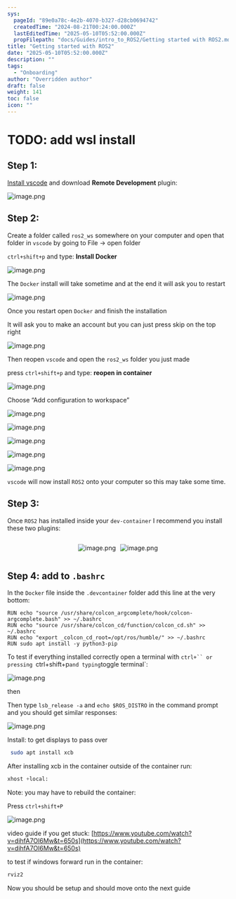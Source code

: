 ```yaml
---
sys:
  pageId: "89e0a78c-4e2b-4070-b327-d28cb0694742"
  createdTime: "2024-08-21T00:24:00.000Z"
  lastEditedTime: "2025-05-10T05:52:00.000Z"
  propFilepath: "docs/Guides/intro_to_ROS2/Getting started with ROS2.md"
title: "Getting started with ROS2"
date: "2025-05-10T05:52:00.000Z"
description: ""
tags:
  - "Onboarding"
author: "Overridden author"
draft: false
weight: 141
toc: false
icon: ""
---
```


# TODO: add wsl install

## Step 1:

[Install vscode](https://code.visualstudio.com/download) and download **Remote Development** plugin:

![image.png](https://prod-files-secure.s3.us-west-2.amazonaws.com/d518164a-d88e-44d1-a4ee-3adb3bd8bce0/efb52993-1881-4a40-b95e-6f020334f022/image.png?X-Amz-Algorithm=AWS4-HMAC-SHA256&X-Amz-Content-Sha256=UNSIGNED-PAYLOAD&X-Amz-Credential=ASIAZI2LB466VCVQT6S4%2F20250610%2Fus-west-2%2Fs3%2Faws4_request&X-Amz-Date=20250610T140920Z&X-Amz-Expires=3600&X-Amz-Security-Token=IQoJb3JpZ2luX2VjEOb%2F%2F%2F%2F%2F%2F%2F%2F%2F%2FwEaCXVzLXdlc3QtMiJIMEYCIQD5LOKfhVctwgmCyRSPfRldyXQnA9uzO4l1nio%2F6EY3fgIhAKVF8bpB3zGQVZRndt3%2BCVu%2F5a1S8rfKXTWuf%2ByKPZsjKogECL%2F%2F%2F%2F%2F%2F%2F%2F%2F%2F%2FwEQABoMNjM3NDIzMTgzODA1IgzO1uAJgSlpmHeNf%2FAq3AOHALf2tJ21woojinoKRwNp0ZIP3uSVIa85NPrBFFdUR9Bs5cVPdFPu6XnErYmVEFC3R%2Bp3ICOONEy4jAMSDD2%2FuBqcKA6P2%2FlwfiGoLm2%2FVw1SCe%2B959weA7V5k7633YyQJiUyJ1v1xPXm%2BYEdbhjcVfYaUNGB%2FBdEFId3%2FQyjbUly1vFZe8B2aNj5RNd3E7leP2KiYnnfHk%2BRB%2BtdQQokVY%2FqMicnZkXA%2FcESjwO50mo8GQYJsAA7fM4%2FFeCWv9TsJbYzJEeXdmil%2FNY%2FJ%2FqoRoshORY%2FdaAfm0GFcqDYCFJBmvC8%2FgTFtMT9jEEAZTRRZuDlxXQyWaSTndNTWLyudEE0vm%2FZFFb5DVuSHSE2hO%2BSKABL2cZx6X%2FN8NTS52CIKLNf8Ym4dfvde4AfiWq6h8Yzb0zr6qAc%2Fdnkkoq32kadfqWhWOd6FT%2BQ1rGAeRFv2FYW%2B2xwmOyPfsLLeqxjodzrd0ApzcEo%2FRCfN27bIU2l7nr6d9vtNQTKPJcGSWOaPWd%2FHPxFdeV4IZnaNQ%2FmzOuge99pTysiZynUkefBe7R%2F4zaWL7hiYv4wNlRetv0FAzbrARer%2Fdr3TZZhE6KEaocdRhR3YNRb91Fw%2BQQFXU1Ktt%2FIbS3dnLmbkDDx7aDCBjqkAWXLY1JsPGdZt4ZQPWjGTzCY1N5ViqHUYsZuohq0wYbxLN0xS8InnsWz%2F7fSfOQ0JvcVVXPoDxQfS195ZygoyCs%2BzKnrQIwE0xO0h5Ca2XubvYKIQcaA716%2BdeG7A8zgKQHNZG3kXt2gWBMU7YSUnWLtdod3%2FNgPnT%2B2PQ%2F9y8bC34B9OQHJ8Yfiq0VgwAif5ot7MunYnVwikOhU1WntT10Egi%2Bg&X-Amz-Signature=ca042a103e7434c6631cf55af13d1e51bfd312884db157fd3e830bb3a73a42b5&X-Amz-SignedHeaders=host&x-id=GetObject)

## Step 2:

Create a folder called `ros2_ws` somewhere on your computer and open that folder in `vscode` by going to File → open folder 

`ctrl+shift+p` and type: **Install Docker**

![image.png](https://prod-files-secure.s3.us-west-2.amazonaws.com/d518164a-d88e-44d1-a4ee-3adb3bd8bce0/2269dc0e-1cd5-47ff-bceb-c04ad9b2eab0/image.png?X-Amz-Algorithm=AWS4-HMAC-SHA256&X-Amz-Content-Sha256=UNSIGNED-PAYLOAD&X-Amz-Credential=ASIAZI2LB466VCVQT6S4%2F20250610%2Fus-west-2%2Fs3%2Faws4_request&X-Amz-Date=20250610T140920Z&X-Amz-Expires=3600&X-Amz-Security-Token=IQoJb3JpZ2luX2VjEOb%2F%2F%2F%2F%2F%2F%2F%2F%2F%2FwEaCXVzLXdlc3QtMiJIMEYCIQD5LOKfhVctwgmCyRSPfRldyXQnA9uzO4l1nio%2F6EY3fgIhAKVF8bpB3zGQVZRndt3%2BCVu%2F5a1S8rfKXTWuf%2ByKPZsjKogECL%2F%2F%2F%2F%2F%2F%2F%2F%2F%2F%2FwEQABoMNjM3NDIzMTgzODA1IgzO1uAJgSlpmHeNf%2FAq3AOHALf2tJ21woojinoKRwNp0ZIP3uSVIa85NPrBFFdUR9Bs5cVPdFPu6XnErYmVEFC3R%2Bp3ICOONEy4jAMSDD2%2FuBqcKA6P2%2FlwfiGoLm2%2FVw1SCe%2B959weA7V5k7633YyQJiUyJ1v1xPXm%2BYEdbhjcVfYaUNGB%2FBdEFId3%2FQyjbUly1vFZe8B2aNj5RNd3E7leP2KiYnnfHk%2BRB%2BtdQQokVY%2FqMicnZkXA%2FcESjwO50mo8GQYJsAA7fM4%2FFeCWv9TsJbYzJEeXdmil%2FNY%2FJ%2FqoRoshORY%2FdaAfm0GFcqDYCFJBmvC8%2FgTFtMT9jEEAZTRRZuDlxXQyWaSTndNTWLyudEE0vm%2FZFFb5DVuSHSE2hO%2BSKABL2cZx6X%2FN8NTS52CIKLNf8Ym4dfvde4AfiWq6h8Yzb0zr6qAc%2Fdnkkoq32kadfqWhWOd6FT%2BQ1rGAeRFv2FYW%2B2xwmOyPfsLLeqxjodzrd0ApzcEo%2FRCfN27bIU2l7nr6d9vtNQTKPJcGSWOaPWd%2FHPxFdeV4IZnaNQ%2FmzOuge99pTysiZynUkefBe7R%2F4zaWL7hiYv4wNlRetv0FAzbrARer%2Fdr3TZZhE6KEaocdRhR3YNRb91Fw%2BQQFXU1Ktt%2FIbS3dnLmbkDDx7aDCBjqkAWXLY1JsPGdZt4ZQPWjGTzCY1N5ViqHUYsZuohq0wYbxLN0xS8InnsWz%2F7fSfOQ0JvcVVXPoDxQfS195ZygoyCs%2BzKnrQIwE0xO0h5Ca2XubvYKIQcaA716%2BdeG7A8zgKQHNZG3kXt2gWBMU7YSUnWLtdod3%2FNgPnT%2B2PQ%2F9y8bC34B9OQHJ8Yfiq0VgwAif5ot7MunYnVwikOhU1WntT10Egi%2Bg&X-Amz-Signature=5d0612e351ba30f912b72479a65f9e5bbc69d8758dbda91969646ba92f503de0&X-Amz-SignedHeaders=host&x-id=GetObject)

The `Docker` install will take sometime and at the end it will ask you to restart

![image.png](https://prod-files-secure.s3.us-west-2.amazonaws.com/d518164a-d88e-44d1-a4ee-3adb3bd8bce0/ed233f78-be33-4b1f-b89c-9c346c0e961e/image.png?X-Amz-Algorithm=AWS4-HMAC-SHA256&X-Amz-Content-Sha256=UNSIGNED-PAYLOAD&X-Amz-Credential=ASIAZI2LB466VCVQT6S4%2F20250610%2Fus-west-2%2Fs3%2Faws4_request&X-Amz-Date=20250610T140920Z&X-Amz-Expires=3600&X-Amz-Security-Token=IQoJb3JpZ2luX2VjEOb%2F%2F%2F%2F%2F%2F%2F%2F%2F%2FwEaCXVzLXdlc3QtMiJIMEYCIQD5LOKfhVctwgmCyRSPfRldyXQnA9uzO4l1nio%2F6EY3fgIhAKVF8bpB3zGQVZRndt3%2BCVu%2F5a1S8rfKXTWuf%2ByKPZsjKogECL%2F%2F%2F%2F%2F%2F%2F%2F%2F%2F%2FwEQABoMNjM3NDIzMTgzODA1IgzO1uAJgSlpmHeNf%2FAq3AOHALf2tJ21woojinoKRwNp0ZIP3uSVIa85NPrBFFdUR9Bs5cVPdFPu6XnErYmVEFC3R%2Bp3ICOONEy4jAMSDD2%2FuBqcKA6P2%2FlwfiGoLm2%2FVw1SCe%2B959weA7V5k7633YyQJiUyJ1v1xPXm%2BYEdbhjcVfYaUNGB%2FBdEFId3%2FQyjbUly1vFZe8B2aNj5RNd3E7leP2KiYnnfHk%2BRB%2BtdQQokVY%2FqMicnZkXA%2FcESjwO50mo8GQYJsAA7fM4%2FFeCWv9TsJbYzJEeXdmil%2FNY%2FJ%2FqoRoshORY%2FdaAfm0GFcqDYCFJBmvC8%2FgTFtMT9jEEAZTRRZuDlxXQyWaSTndNTWLyudEE0vm%2FZFFb5DVuSHSE2hO%2BSKABL2cZx6X%2FN8NTS52CIKLNf8Ym4dfvde4AfiWq6h8Yzb0zr6qAc%2Fdnkkoq32kadfqWhWOd6FT%2BQ1rGAeRFv2FYW%2B2xwmOyPfsLLeqxjodzrd0ApzcEo%2FRCfN27bIU2l7nr6d9vtNQTKPJcGSWOaPWd%2FHPxFdeV4IZnaNQ%2FmzOuge99pTysiZynUkefBe7R%2F4zaWL7hiYv4wNlRetv0FAzbrARer%2Fdr3TZZhE6KEaocdRhR3YNRb91Fw%2BQQFXU1Ktt%2FIbS3dnLmbkDDx7aDCBjqkAWXLY1JsPGdZt4ZQPWjGTzCY1N5ViqHUYsZuohq0wYbxLN0xS8InnsWz%2F7fSfOQ0JvcVVXPoDxQfS195ZygoyCs%2BzKnrQIwE0xO0h5Ca2XubvYKIQcaA716%2BdeG7A8zgKQHNZG3kXt2gWBMU7YSUnWLtdod3%2FNgPnT%2B2PQ%2F9y8bC34B9OQHJ8Yfiq0VgwAif5ot7MunYnVwikOhU1WntT10Egi%2Bg&X-Amz-Signature=f9d20284442df0f541b38bff336215823e5265a6081e085f3a084c948a39c297&X-Amz-SignedHeaders=host&x-id=GetObject)

Once you restart open `Docker` and finish the installation

It will ask you to make an account but you can just press skip on the top right

![image.png](https://prod-files-secure.s3.us-west-2.amazonaws.com/d518164a-d88e-44d1-a4ee-3adb3bd8bce0/21010ad9-1659-4fd9-9f59-9932a09b2a3d/image.png?X-Amz-Algorithm=AWS4-HMAC-SHA256&X-Amz-Content-Sha256=UNSIGNED-PAYLOAD&X-Amz-Credential=ASIAZI2LB466VCVQT6S4%2F20250610%2Fus-west-2%2Fs3%2Faws4_request&X-Amz-Date=20250610T140920Z&X-Amz-Expires=3600&X-Amz-Security-Token=IQoJb3JpZ2luX2VjEOb%2F%2F%2F%2F%2F%2F%2F%2F%2F%2FwEaCXVzLXdlc3QtMiJIMEYCIQD5LOKfhVctwgmCyRSPfRldyXQnA9uzO4l1nio%2F6EY3fgIhAKVF8bpB3zGQVZRndt3%2BCVu%2F5a1S8rfKXTWuf%2ByKPZsjKogECL%2F%2F%2F%2F%2F%2F%2F%2F%2F%2F%2FwEQABoMNjM3NDIzMTgzODA1IgzO1uAJgSlpmHeNf%2FAq3AOHALf2tJ21woojinoKRwNp0ZIP3uSVIa85NPrBFFdUR9Bs5cVPdFPu6XnErYmVEFC3R%2Bp3ICOONEy4jAMSDD2%2FuBqcKA6P2%2FlwfiGoLm2%2FVw1SCe%2B959weA7V5k7633YyQJiUyJ1v1xPXm%2BYEdbhjcVfYaUNGB%2FBdEFId3%2FQyjbUly1vFZe8B2aNj5RNd3E7leP2KiYnnfHk%2BRB%2BtdQQokVY%2FqMicnZkXA%2FcESjwO50mo8GQYJsAA7fM4%2FFeCWv9TsJbYzJEeXdmil%2FNY%2FJ%2FqoRoshORY%2FdaAfm0GFcqDYCFJBmvC8%2FgTFtMT9jEEAZTRRZuDlxXQyWaSTndNTWLyudEE0vm%2FZFFb5DVuSHSE2hO%2BSKABL2cZx6X%2FN8NTS52CIKLNf8Ym4dfvde4AfiWq6h8Yzb0zr6qAc%2Fdnkkoq32kadfqWhWOd6FT%2BQ1rGAeRFv2FYW%2B2xwmOyPfsLLeqxjodzrd0ApzcEo%2FRCfN27bIU2l7nr6d9vtNQTKPJcGSWOaPWd%2FHPxFdeV4IZnaNQ%2FmzOuge99pTysiZynUkefBe7R%2F4zaWL7hiYv4wNlRetv0FAzbrARer%2Fdr3TZZhE6KEaocdRhR3YNRb91Fw%2BQQFXU1Ktt%2FIbS3dnLmbkDDx7aDCBjqkAWXLY1JsPGdZt4ZQPWjGTzCY1N5ViqHUYsZuohq0wYbxLN0xS8InnsWz%2F7fSfOQ0JvcVVXPoDxQfS195ZygoyCs%2BzKnrQIwE0xO0h5Ca2XubvYKIQcaA716%2BdeG7A8zgKQHNZG3kXt2gWBMU7YSUnWLtdod3%2FNgPnT%2B2PQ%2F9y8bC34B9OQHJ8Yfiq0VgwAif5ot7MunYnVwikOhU1WntT10Egi%2Bg&X-Amz-Signature=4fefc7f150561726acc11adc769ec242e05c8053d05a860b8d6a9782e28f06ed&X-Amz-SignedHeaders=host&x-id=GetObject)

Then reopen `vscode` and open the `ros2_ws` folder you just made

press `ctrl+shift+p` and type: **reopen in container**

![image.png](https://prod-files-secure.s3.us-west-2.amazonaws.com/d518164a-d88e-44d1-a4ee-3adb3bd8bce0/4e93b8c2-41ad-488c-8095-c74205196118/image.png?X-Amz-Algorithm=AWS4-HMAC-SHA256&X-Amz-Content-Sha256=UNSIGNED-PAYLOAD&X-Amz-Credential=ASIAZI2LB466VCVQT6S4%2F20250610%2Fus-west-2%2Fs3%2Faws4_request&X-Amz-Date=20250610T140920Z&X-Amz-Expires=3600&X-Amz-Security-Token=IQoJb3JpZ2luX2VjEOb%2F%2F%2F%2F%2F%2F%2F%2F%2F%2FwEaCXVzLXdlc3QtMiJIMEYCIQD5LOKfhVctwgmCyRSPfRldyXQnA9uzO4l1nio%2F6EY3fgIhAKVF8bpB3zGQVZRndt3%2BCVu%2F5a1S8rfKXTWuf%2ByKPZsjKogECL%2F%2F%2F%2F%2F%2F%2F%2F%2F%2F%2FwEQABoMNjM3NDIzMTgzODA1IgzO1uAJgSlpmHeNf%2FAq3AOHALf2tJ21woojinoKRwNp0ZIP3uSVIa85NPrBFFdUR9Bs5cVPdFPu6XnErYmVEFC3R%2Bp3ICOONEy4jAMSDD2%2FuBqcKA6P2%2FlwfiGoLm2%2FVw1SCe%2B959weA7V5k7633YyQJiUyJ1v1xPXm%2BYEdbhjcVfYaUNGB%2FBdEFId3%2FQyjbUly1vFZe8B2aNj5RNd3E7leP2KiYnnfHk%2BRB%2BtdQQokVY%2FqMicnZkXA%2FcESjwO50mo8GQYJsAA7fM4%2FFeCWv9TsJbYzJEeXdmil%2FNY%2FJ%2FqoRoshORY%2FdaAfm0GFcqDYCFJBmvC8%2FgTFtMT9jEEAZTRRZuDlxXQyWaSTndNTWLyudEE0vm%2FZFFb5DVuSHSE2hO%2BSKABL2cZx6X%2FN8NTS52CIKLNf8Ym4dfvde4AfiWq6h8Yzb0zr6qAc%2Fdnkkoq32kadfqWhWOd6FT%2BQ1rGAeRFv2FYW%2B2xwmOyPfsLLeqxjodzrd0ApzcEo%2FRCfN27bIU2l7nr6d9vtNQTKPJcGSWOaPWd%2FHPxFdeV4IZnaNQ%2FmzOuge99pTysiZynUkefBe7R%2F4zaWL7hiYv4wNlRetv0FAzbrARer%2Fdr3TZZhE6KEaocdRhR3YNRb91Fw%2BQQFXU1Ktt%2FIbS3dnLmbkDDx7aDCBjqkAWXLY1JsPGdZt4ZQPWjGTzCY1N5ViqHUYsZuohq0wYbxLN0xS8InnsWz%2F7fSfOQ0JvcVVXPoDxQfS195ZygoyCs%2BzKnrQIwE0xO0h5Ca2XubvYKIQcaA716%2BdeG7A8zgKQHNZG3kXt2gWBMU7YSUnWLtdod3%2FNgPnT%2B2PQ%2F9y8bC34B9OQHJ8Yfiq0VgwAif5ot7MunYnVwikOhU1WntT10Egi%2Bg&X-Amz-Signature=03f4536dd4f0b900b8b8fff72015b497d1e097eab03f462b3775f088c62d2fac&X-Amz-SignedHeaders=host&x-id=GetObject)

Choose “Add configuration to workspace”

![image.png](https://prod-files-secure.s3.us-west-2.amazonaws.com/d518164a-d88e-44d1-a4ee-3adb3bd8bce0/9560b282-5060-4989-ba37-97e7b2c22476/image.png?X-Amz-Algorithm=AWS4-HMAC-SHA256&X-Amz-Content-Sha256=UNSIGNED-PAYLOAD&X-Amz-Credential=ASIAZI2LB466VCVQT6S4%2F20250610%2Fus-west-2%2Fs3%2Faws4_request&X-Amz-Date=20250610T140920Z&X-Amz-Expires=3600&X-Amz-Security-Token=IQoJb3JpZ2luX2VjEOb%2F%2F%2F%2F%2F%2F%2F%2F%2F%2FwEaCXVzLXdlc3QtMiJIMEYCIQD5LOKfhVctwgmCyRSPfRldyXQnA9uzO4l1nio%2F6EY3fgIhAKVF8bpB3zGQVZRndt3%2BCVu%2F5a1S8rfKXTWuf%2ByKPZsjKogECL%2F%2F%2F%2F%2F%2F%2F%2F%2F%2F%2FwEQABoMNjM3NDIzMTgzODA1IgzO1uAJgSlpmHeNf%2FAq3AOHALf2tJ21woojinoKRwNp0ZIP3uSVIa85NPrBFFdUR9Bs5cVPdFPu6XnErYmVEFC3R%2Bp3ICOONEy4jAMSDD2%2FuBqcKA6P2%2FlwfiGoLm2%2FVw1SCe%2B959weA7V5k7633YyQJiUyJ1v1xPXm%2BYEdbhjcVfYaUNGB%2FBdEFId3%2FQyjbUly1vFZe8B2aNj5RNd3E7leP2KiYnnfHk%2BRB%2BtdQQokVY%2FqMicnZkXA%2FcESjwO50mo8GQYJsAA7fM4%2FFeCWv9TsJbYzJEeXdmil%2FNY%2FJ%2FqoRoshORY%2FdaAfm0GFcqDYCFJBmvC8%2FgTFtMT9jEEAZTRRZuDlxXQyWaSTndNTWLyudEE0vm%2FZFFb5DVuSHSE2hO%2BSKABL2cZx6X%2FN8NTS52CIKLNf8Ym4dfvde4AfiWq6h8Yzb0zr6qAc%2Fdnkkoq32kadfqWhWOd6FT%2BQ1rGAeRFv2FYW%2B2xwmOyPfsLLeqxjodzrd0ApzcEo%2FRCfN27bIU2l7nr6d9vtNQTKPJcGSWOaPWd%2FHPxFdeV4IZnaNQ%2FmzOuge99pTysiZynUkefBe7R%2F4zaWL7hiYv4wNlRetv0FAzbrARer%2Fdr3TZZhE6KEaocdRhR3YNRb91Fw%2BQQFXU1Ktt%2FIbS3dnLmbkDDx7aDCBjqkAWXLY1JsPGdZt4ZQPWjGTzCY1N5ViqHUYsZuohq0wYbxLN0xS8InnsWz%2F7fSfOQ0JvcVVXPoDxQfS195ZygoyCs%2BzKnrQIwE0xO0h5Ca2XubvYKIQcaA716%2BdeG7A8zgKQHNZG3kXt2gWBMU7YSUnWLtdod3%2FNgPnT%2B2PQ%2F9y8bC34B9OQHJ8Yfiq0VgwAif5ot7MunYnVwikOhU1WntT10Egi%2Bg&X-Amz-Signature=a0ac7b9fd68aa4182ee22063d91026ba3f6de05bc01c58cf0d61d3b5790725fd&X-Amz-SignedHeaders=host&x-id=GetObject)

![image.png](https://prod-files-secure.s3.us-west-2.amazonaws.com/d518164a-d88e-44d1-a4ee-3adb3bd8bce0/2ee63f81-886b-48e8-a553-dc6e5eac99e4/image.png?X-Amz-Algorithm=AWS4-HMAC-SHA256&X-Amz-Content-Sha256=UNSIGNED-PAYLOAD&X-Amz-Credential=ASIAZI2LB466VCVQT6S4%2F20250610%2Fus-west-2%2Fs3%2Faws4_request&X-Amz-Date=20250610T140920Z&X-Amz-Expires=3600&X-Amz-Security-Token=IQoJb3JpZ2luX2VjEOb%2F%2F%2F%2F%2F%2F%2F%2F%2F%2FwEaCXVzLXdlc3QtMiJIMEYCIQD5LOKfhVctwgmCyRSPfRldyXQnA9uzO4l1nio%2F6EY3fgIhAKVF8bpB3zGQVZRndt3%2BCVu%2F5a1S8rfKXTWuf%2ByKPZsjKogECL%2F%2F%2F%2F%2F%2F%2F%2F%2F%2F%2FwEQABoMNjM3NDIzMTgzODA1IgzO1uAJgSlpmHeNf%2FAq3AOHALf2tJ21woojinoKRwNp0ZIP3uSVIa85NPrBFFdUR9Bs5cVPdFPu6XnErYmVEFC3R%2Bp3ICOONEy4jAMSDD2%2FuBqcKA6P2%2FlwfiGoLm2%2FVw1SCe%2B959weA7V5k7633YyQJiUyJ1v1xPXm%2BYEdbhjcVfYaUNGB%2FBdEFId3%2FQyjbUly1vFZe8B2aNj5RNd3E7leP2KiYnnfHk%2BRB%2BtdQQokVY%2FqMicnZkXA%2FcESjwO50mo8GQYJsAA7fM4%2FFeCWv9TsJbYzJEeXdmil%2FNY%2FJ%2FqoRoshORY%2FdaAfm0GFcqDYCFJBmvC8%2FgTFtMT9jEEAZTRRZuDlxXQyWaSTndNTWLyudEE0vm%2FZFFb5DVuSHSE2hO%2BSKABL2cZx6X%2FN8NTS52CIKLNf8Ym4dfvde4AfiWq6h8Yzb0zr6qAc%2Fdnkkoq32kadfqWhWOd6FT%2BQ1rGAeRFv2FYW%2B2xwmOyPfsLLeqxjodzrd0ApzcEo%2FRCfN27bIU2l7nr6d9vtNQTKPJcGSWOaPWd%2FHPxFdeV4IZnaNQ%2FmzOuge99pTysiZynUkefBe7R%2F4zaWL7hiYv4wNlRetv0FAzbrARer%2Fdr3TZZhE6KEaocdRhR3YNRb91Fw%2BQQFXU1Ktt%2FIbS3dnLmbkDDx7aDCBjqkAWXLY1JsPGdZt4ZQPWjGTzCY1N5ViqHUYsZuohq0wYbxLN0xS8InnsWz%2F7fSfOQ0JvcVVXPoDxQfS195ZygoyCs%2BzKnrQIwE0xO0h5Ca2XubvYKIQcaA716%2BdeG7A8zgKQHNZG3kXt2gWBMU7YSUnWLtdod3%2FNgPnT%2B2PQ%2F9y8bC34B9OQHJ8Yfiq0VgwAif5ot7MunYnVwikOhU1WntT10Egi%2Bg&X-Amz-Signature=38721e09be7282ced64ba876ebc9b82d3abb9c87f53a5c66f4d31290c364aa3f&X-Amz-SignedHeaders=host&x-id=GetObject)

![image.png](https://prod-files-secure.s3.us-west-2.amazonaws.com/d518164a-d88e-44d1-a4ee-3adb3bd8bce0/ae1580b2-b048-407e-aed9-b584224a7a04/image.png?X-Amz-Algorithm=AWS4-HMAC-SHA256&X-Amz-Content-Sha256=UNSIGNED-PAYLOAD&X-Amz-Credential=ASIAZI2LB466VCVQT6S4%2F20250610%2Fus-west-2%2Fs3%2Faws4_request&X-Amz-Date=20250610T140920Z&X-Amz-Expires=3600&X-Amz-Security-Token=IQoJb3JpZ2luX2VjEOb%2F%2F%2F%2F%2F%2F%2F%2F%2F%2FwEaCXVzLXdlc3QtMiJIMEYCIQD5LOKfhVctwgmCyRSPfRldyXQnA9uzO4l1nio%2F6EY3fgIhAKVF8bpB3zGQVZRndt3%2BCVu%2F5a1S8rfKXTWuf%2ByKPZsjKogECL%2F%2F%2F%2F%2F%2F%2F%2F%2F%2F%2FwEQABoMNjM3NDIzMTgzODA1IgzO1uAJgSlpmHeNf%2FAq3AOHALf2tJ21woojinoKRwNp0ZIP3uSVIa85NPrBFFdUR9Bs5cVPdFPu6XnErYmVEFC3R%2Bp3ICOONEy4jAMSDD2%2FuBqcKA6P2%2FlwfiGoLm2%2FVw1SCe%2B959weA7V5k7633YyQJiUyJ1v1xPXm%2BYEdbhjcVfYaUNGB%2FBdEFId3%2FQyjbUly1vFZe8B2aNj5RNd3E7leP2KiYnnfHk%2BRB%2BtdQQokVY%2FqMicnZkXA%2FcESjwO50mo8GQYJsAA7fM4%2FFeCWv9TsJbYzJEeXdmil%2FNY%2FJ%2FqoRoshORY%2FdaAfm0GFcqDYCFJBmvC8%2FgTFtMT9jEEAZTRRZuDlxXQyWaSTndNTWLyudEE0vm%2FZFFb5DVuSHSE2hO%2BSKABL2cZx6X%2FN8NTS52CIKLNf8Ym4dfvde4AfiWq6h8Yzb0zr6qAc%2Fdnkkoq32kadfqWhWOd6FT%2BQ1rGAeRFv2FYW%2B2xwmOyPfsLLeqxjodzrd0ApzcEo%2FRCfN27bIU2l7nr6d9vtNQTKPJcGSWOaPWd%2FHPxFdeV4IZnaNQ%2FmzOuge99pTysiZynUkefBe7R%2F4zaWL7hiYv4wNlRetv0FAzbrARer%2Fdr3TZZhE6KEaocdRhR3YNRb91Fw%2BQQFXU1Ktt%2FIbS3dnLmbkDDx7aDCBjqkAWXLY1JsPGdZt4ZQPWjGTzCY1N5ViqHUYsZuohq0wYbxLN0xS8InnsWz%2F7fSfOQ0JvcVVXPoDxQfS195ZygoyCs%2BzKnrQIwE0xO0h5Ca2XubvYKIQcaA716%2BdeG7A8zgKQHNZG3kXt2gWBMU7YSUnWLtdod3%2FNgPnT%2B2PQ%2F9y8bC34B9OQHJ8Yfiq0VgwAif5ot7MunYnVwikOhU1WntT10Egi%2Bg&X-Amz-Signature=fbfd6c6fff9b762bae4e390941cf67af239f0343ce9a9ae545a6e0e35135efd1&X-Amz-SignedHeaders=host&x-id=GetObject)

![image.png](https://prod-files-secure.s3.us-west-2.amazonaws.com/d518164a-d88e-44d1-a4ee-3adb3bd8bce0/53255b28-f75e-430f-b9e3-c0ac8577e42b/image.png?X-Amz-Algorithm=AWS4-HMAC-SHA256&X-Amz-Content-Sha256=UNSIGNED-PAYLOAD&X-Amz-Credential=ASIAZI2LB466VCVQT6S4%2F20250610%2Fus-west-2%2Fs3%2Faws4_request&X-Amz-Date=20250610T140920Z&X-Amz-Expires=3600&X-Amz-Security-Token=IQoJb3JpZ2luX2VjEOb%2F%2F%2F%2F%2F%2F%2F%2F%2F%2FwEaCXVzLXdlc3QtMiJIMEYCIQD5LOKfhVctwgmCyRSPfRldyXQnA9uzO4l1nio%2F6EY3fgIhAKVF8bpB3zGQVZRndt3%2BCVu%2F5a1S8rfKXTWuf%2ByKPZsjKogECL%2F%2F%2F%2F%2F%2F%2F%2F%2F%2F%2FwEQABoMNjM3NDIzMTgzODA1IgzO1uAJgSlpmHeNf%2FAq3AOHALf2tJ21woojinoKRwNp0ZIP3uSVIa85NPrBFFdUR9Bs5cVPdFPu6XnErYmVEFC3R%2Bp3ICOONEy4jAMSDD2%2FuBqcKA6P2%2FlwfiGoLm2%2FVw1SCe%2B959weA7V5k7633YyQJiUyJ1v1xPXm%2BYEdbhjcVfYaUNGB%2FBdEFId3%2FQyjbUly1vFZe8B2aNj5RNd3E7leP2KiYnnfHk%2BRB%2BtdQQokVY%2FqMicnZkXA%2FcESjwO50mo8GQYJsAA7fM4%2FFeCWv9TsJbYzJEeXdmil%2FNY%2FJ%2FqoRoshORY%2FdaAfm0GFcqDYCFJBmvC8%2FgTFtMT9jEEAZTRRZuDlxXQyWaSTndNTWLyudEE0vm%2FZFFb5DVuSHSE2hO%2BSKABL2cZx6X%2FN8NTS52CIKLNf8Ym4dfvde4AfiWq6h8Yzb0zr6qAc%2Fdnkkoq32kadfqWhWOd6FT%2BQ1rGAeRFv2FYW%2B2xwmOyPfsLLeqxjodzrd0ApzcEo%2FRCfN27bIU2l7nr6d9vtNQTKPJcGSWOaPWd%2FHPxFdeV4IZnaNQ%2FmzOuge99pTysiZynUkefBe7R%2F4zaWL7hiYv4wNlRetv0FAzbrARer%2Fdr3TZZhE6KEaocdRhR3YNRb91Fw%2BQQFXU1Ktt%2FIbS3dnLmbkDDx7aDCBjqkAWXLY1JsPGdZt4ZQPWjGTzCY1N5ViqHUYsZuohq0wYbxLN0xS8InnsWz%2F7fSfOQ0JvcVVXPoDxQfS195ZygoyCs%2BzKnrQIwE0xO0h5Ca2XubvYKIQcaA716%2BdeG7A8zgKQHNZG3kXt2gWBMU7YSUnWLtdod3%2FNgPnT%2B2PQ%2F9y8bC34B9OQHJ8Yfiq0VgwAif5ot7MunYnVwikOhU1WntT10Egi%2Bg&X-Amz-Signature=8d044b85af6e88f2dc5f2d375b5855c94aef0a72e6c28305ac52e669cf547cb1&X-Amz-SignedHeaders=host&x-id=GetObject)

![image.png](https://prod-files-secure.s3.us-west-2.amazonaws.com/d518164a-d88e-44d1-a4ee-3adb3bd8bce0/7c562767-5af9-4ffb-97d1-327bcdf4ee00/image.png?X-Amz-Algorithm=AWS4-HMAC-SHA256&X-Amz-Content-Sha256=UNSIGNED-PAYLOAD&X-Amz-Credential=ASIAZI2LB466VCVQT6S4%2F20250610%2Fus-west-2%2Fs3%2Faws4_request&X-Amz-Date=20250610T140920Z&X-Amz-Expires=3600&X-Amz-Security-Token=IQoJb3JpZ2luX2VjEOb%2F%2F%2F%2F%2F%2F%2F%2F%2F%2FwEaCXVzLXdlc3QtMiJIMEYCIQD5LOKfhVctwgmCyRSPfRldyXQnA9uzO4l1nio%2F6EY3fgIhAKVF8bpB3zGQVZRndt3%2BCVu%2F5a1S8rfKXTWuf%2ByKPZsjKogECL%2F%2F%2F%2F%2F%2F%2F%2F%2F%2F%2FwEQABoMNjM3NDIzMTgzODA1IgzO1uAJgSlpmHeNf%2FAq3AOHALf2tJ21woojinoKRwNp0ZIP3uSVIa85NPrBFFdUR9Bs5cVPdFPu6XnErYmVEFC3R%2Bp3ICOONEy4jAMSDD2%2FuBqcKA6P2%2FlwfiGoLm2%2FVw1SCe%2B959weA7V5k7633YyQJiUyJ1v1xPXm%2BYEdbhjcVfYaUNGB%2FBdEFId3%2FQyjbUly1vFZe8B2aNj5RNd3E7leP2KiYnnfHk%2BRB%2BtdQQokVY%2FqMicnZkXA%2FcESjwO50mo8GQYJsAA7fM4%2FFeCWv9TsJbYzJEeXdmil%2FNY%2FJ%2FqoRoshORY%2FdaAfm0GFcqDYCFJBmvC8%2FgTFtMT9jEEAZTRRZuDlxXQyWaSTndNTWLyudEE0vm%2FZFFb5DVuSHSE2hO%2BSKABL2cZx6X%2FN8NTS52CIKLNf8Ym4dfvde4AfiWq6h8Yzb0zr6qAc%2Fdnkkoq32kadfqWhWOd6FT%2BQ1rGAeRFv2FYW%2B2xwmOyPfsLLeqxjodzrd0ApzcEo%2FRCfN27bIU2l7nr6d9vtNQTKPJcGSWOaPWd%2FHPxFdeV4IZnaNQ%2FmzOuge99pTysiZynUkefBe7R%2F4zaWL7hiYv4wNlRetv0FAzbrARer%2Fdr3TZZhE6KEaocdRhR3YNRb91Fw%2BQQFXU1Ktt%2FIbS3dnLmbkDDx7aDCBjqkAWXLY1JsPGdZt4ZQPWjGTzCY1N5ViqHUYsZuohq0wYbxLN0xS8InnsWz%2F7fSfOQ0JvcVVXPoDxQfS195ZygoyCs%2BzKnrQIwE0xO0h5Ca2XubvYKIQcaA716%2BdeG7A8zgKQHNZG3kXt2gWBMU7YSUnWLtdod3%2FNgPnT%2B2PQ%2F9y8bC34B9OQHJ8Yfiq0VgwAif5ot7MunYnVwikOhU1WntT10Egi%2Bg&X-Amz-Signature=ea144694c6bb5ba78944ce07da91ec869e8b1872f3c28f3c0c0da3ac0c19c300&X-Amz-SignedHeaders=host&x-id=GetObject)

`vscode` will now install `ROS2` onto your computer so this may take some time.

## Step 3:

Once `ROS2` has installed inside your `dev-container` I recommend you install these two plugins:

<div style="display: flex;flex-direction: row; column-gap:10px; max-width: 630px;justify-content: center;">
<div>

![image.png](https://prod-files-secure.s3.us-west-2.amazonaws.com/d518164a-d88e-44d1-a4ee-3adb3bd8bce0/3fc3d550-5a54-4ba1-ba6b-faa01cdb7369/image.png?X-Amz-Algorithm=AWS4-HMAC-SHA256&X-Amz-Content-Sha256=UNSIGNED-PAYLOAD&X-Amz-Credential=ASIAZI2LB4664U5SWL6J%2F20250610%2Fus-west-2%2Fs3%2Faws4_request&X-Amz-Date=20250610T140926Z&X-Amz-Expires=3600&X-Amz-Security-Token=IQoJb3JpZ2luX2VjEOT%2F%2F%2F%2F%2F%2F%2F%2F%2F%2FwEaCXVzLXdlc3QtMiJIMEYCIQDcIYIBn8ycOEnRWdlBvVCDv9860FPlClKK9WNVkRtOvAIhANCGIZOuOG7jFvDduV2ETE%2B1IwkM5XKSsh5jBO3Ak9MGKogECL3%2F%2F%2F%2F%2F%2F%2F%2F%2F%2FwEQABoMNjM3NDIzMTgzODA1IgwCqW9hmCk5UEDov5Mq3APybaTKJ11Npck8u28phsbO3KD0m%2BJ4ayYsN1eh2cXbRb8RSnH%2BvlpmNdLqB%2BT%2BrsNe9sLOn3wD2J%2Bh3y5CSJacSKSViEKeu1SuFw0q52GjSvvHa4XxhMA5VD1OvOEmSURmmaUkOYpFtTUP78x6ua2tVIICNNZg9u8a%2FNKCw7fFsjOGBhjhhTmHCOSPqqSUI6HlPW3xZROPX4JFjmHIPl6rIXUPzlY5uxMsLkmc0DC0sPt%2FKy2ut%2BJvaGR8WmV1uGGgBbFG3dDjWsgnl73Tu%2BZDKI08nONTPDvv7h267zAqGTGMmuhNjzz5wPhVKFnAPgz58dW9TC%2BsMTzQoG0%2FBZmCiDrCbHQwKWbW%2B1yzx7XAhkT5Cnc1RlQztG%2BRnUTLMnWNA0hRRKPMRJd4hGzy0XxDmwjhk67HlF0ulJwvBfklwTAJ%2BLNDIlcScZz89w6WeKqzZJ9njw3DCcr4JOx0u4zxCh8mQ09Npn65U616GUVQzrrgpXt4%2FEIBtWDORQm1UUFFNVT3Zyn4PnGhxeCMFTosCMgf3eJtDqv3OytlIU6KHRUu2QLCxckELxrewRBP6qBH4vDRND%2F2o8XX%2B5hY%2BBN9llTZ6EJJa2uNK6P39DGQDNd9ll%2Fr0bzUuBQuKTDGwKDCBjqkAVkY7%2BlSemr2SNr3AEpu7ZT0guCw%2FQEkshFL8nuXTSB52ksvWXQg4WXEEjsfVG%2FASxWlmQMFsmYGyf7JpIa6sN8TKEW3mQiBMXEfpdE59SdpTWGWFjUSTyQiuaVDRk2DRmS27R1xfRzR1wFSnm2FTfgNSmPgVtXbW9%2BixFz3GLqZM8YEjPm9KpSSaDfVdOL%2Bf2NFYnH3tiUU5u0lu%2B5mGsbWKO8K&X-Amz-Signature=0aaa635f8442a14d25ea6f0f927fae736de5632b40c5282ac148acec348f87f5&X-Amz-SignedHeaders=host&x-id=GetObject)

</div>
<div>

![image.png](https://prod-files-secure.s3.us-west-2.amazonaws.com/d518164a-d88e-44d1-a4ee-3adb3bd8bce0/d994cc66-13c2-4093-a5a3-f84cf4601a82/image.png?X-Amz-Algorithm=AWS4-HMAC-SHA256&X-Amz-Content-Sha256=UNSIGNED-PAYLOAD&X-Amz-Credential=ASIAZI2LB466SBMXIXGG%2F20250610%2Fus-west-2%2Fs3%2Faws4_request&X-Amz-Date=20250610T140926Z&X-Amz-Expires=3600&X-Amz-Security-Token=IQoJb3JpZ2luX2VjEOT%2F%2F%2F%2F%2F%2F%2F%2F%2F%2FwEaCXVzLXdlc3QtMiJHMEUCIQDL7flhgdU3swD9Q6UOGFqV4Bwi4dI7a9W7KSDFa5C5oQIgb0IvThB9SnUc2tOuIyQ3nsYI%2BsxiMzHzG26pmUYZFEoqiAQIvf%2F%2F%2F%2F%2F%2F%2F%2F%2F%2FARAAGgw2Mzc0MjMxODM4MDUiDCu2mv5%2F8EgOf4puDyrcA9O6fns7aoLGnctYlaWepdINeA1fo5xc6Dv2umQApeQwc8dCzkRZMRu0ky1F%2B1vjCO4gQ9Vf3HNudBjWHGHdMo6o1YF0A4wsyL2y9ljTNT9ZRQPr3krQW3NgSCsiEOh80zn4DDOUibTDaF2M7wLcS6t6vg%2FUbQmikgGxlRUKvEc7v34kS3MCbPeIjgZCZqf62GD3i0kw2mzokzZEmIrNBPbE4zs3HtRZVWXcH3ZI1NoLFz65ajBqew0oeRoc6OuGGkOKupC1vzYIfXRScbZDxO74qIDU7%2F8UZ9nzGp677GdGxKGkAjJWQuGxbK9qX3J4TgI%2ByUVCI%2By7m5pttWbOi4%2Beqwv8Z1nWt5zE2cHNXf%2BCot1BMWymKeNdvnVccjhExTVwss2AhG4XRQhfXSqaBHs%2BXivWT2lm%2FD1OwVvZML2Yjcs4pQRJ3NdL2QHZ85ZOYqvvHpZXQOLmPgTDhrzLut9YJC1GjdFQS5m%2FWmSrWtzb8BM9Pdhaj%2FESPWNjBrl19iNBlaA6k2liDdw2DCIOkFxbGU3P%2BtR4%2F59D2wU4ufSolqOiKbgQfMAlABIWkCXL0rInUAtZlsfSPTd0YgS4LGeP0Krlkk0J4uzzpS%2BN4PXDeoSRqHaGdJEME83lMJTDoMIGOqUBm1kk%2Fnm9I5PaRCUkczRKuXhmwwiDpn%2FlgsdAg29Co8ENnaA5rc20GwDhfng1HCEuZT4C5diL8O41y61uGIV%2FCa%2B1AcGhh%2BWCcHfN6Q%2F4m73tCpmYYq0LFm9YYSesgDbL8rjCYD%2Fknh4kCetLrWwtQiUSxwwZrjf6i8YdIShEoXcSuqpp8yGN1UHfahUW7u0QZL6eF7mkwgK1Slb6BTch6t2Y3cIp&X-Amz-Signature=86ec32fb0b1f5d4c8bf3e8e8b39b1a34e4be0d41a4ebb7a9e0bd132c5525203c&X-Amz-SignedHeaders=host&x-id=GetObject)

</div>
</div>

## Step 4: add to `.bashrc`

In the `Docker` file inside the `.devcontainer` folder add this line at the very bottom: 

```docker
RUN echo "source /usr/share/colcon_argcomplete/hook/colcon-argcomplete.bash" >> ~/.bashrc
RUN echo "source /usr/share/colcon_cd/function/colcon_cd.sh" >> ~/.bashrc
RUN echo "export _colcon_cd_root=/opt/ros/humble/" >> ~/.bashrc
RUN sudo apt install -y python3-pip 
```

To test if everything installed correctly open a terminal with `ctrl+`` or pressing `ctrl+shift+p` and typing `toggle terminal`:

![image.png](https://prod-files-secure.s3.us-west-2.amazonaws.com/d518164a-d88e-44d1-a4ee-3adb3bd8bce0/6a4943d8-b04e-4c02-9a58-775f3384d1a5/image.png?X-Amz-Algorithm=AWS4-HMAC-SHA256&X-Amz-Content-Sha256=UNSIGNED-PAYLOAD&X-Amz-Credential=ASIAZI2LB466VCVQT6S4%2F20250610%2Fus-west-2%2Fs3%2Faws4_request&X-Amz-Date=20250610T140920Z&X-Amz-Expires=3600&X-Amz-Security-Token=IQoJb3JpZ2luX2VjEOb%2F%2F%2F%2F%2F%2F%2F%2F%2F%2FwEaCXVzLXdlc3QtMiJIMEYCIQD5LOKfhVctwgmCyRSPfRldyXQnA9uzO4l1nio%2F6EY3fgIhAKVF8bpB3zGQVZRndt3%2BCVu%2F5a1S8rfKXTWuf%2ByKPZsjKogECL%2F%2F%2F%2F%2F%2F%2F%2F%2F%2F%2FwEQABoMNjM3NDIzMTgzODA1IgzO1uAJgSlpmHeNf%2FAq3AOHALf2tJ21woojinoKRwNp0ZIP3uSVIa85NPrBFFdUR9Bs5cVPdFPu6XnErYmVEFC3R%2Bp3ICOONEy4jAMSDD2%2FuBqcKA6P2%2FlwfiGoLm2%2FVw1SCe%2B959weA7V5k7633YyQJiUyJ1v1xPXm%2BYEdbhjcVfYaUNGB%2FBdEFId3%2FQyjbUly1vFZe8B2aNj5RNd3E7leP2KiYnnfHk%2BRB%2BtdQQokVY%2FqMicnZkXA%2FcESjwO50mo8GQYJsAA7fM4%2FFeCWv9TsJbYzJEeXdmil%2FNY%2FJ%2FqoRoshORY%2FdaAfm0GFcqDYCFJBmvC8%2FgTFtMT9jEEAZTRRZuDlxXQyWaSTndNTWLyudEE0vm%2FZFFb5DVuSHSE2hO%2BSKABL2cZx6X%2FN8NTS52CIKLNf8Ym4dfvde4AfiWq6h8Yzb0zr6qAc%2Fdnkkoq32kadfqWhWOd6FT%2BQ1rGAeRFv2FYW%2B2xwmOyPfsLLeqxjodzrd0ApzcEo%2FRCfN27bIU2l7nr6d9vtNQTKPJcGSWOaPWd%2FHPxFdeV4IZnaNQ%2FmzOuge99pTysiZynUkefBe7R%2F4zaWL7hiYv4wNlRetv0FAzbrARer%2Fdr3TZZhE6KEaocdRhR3YNRb91Fw%2BQQFXU1Ktt%2FIbS3dnLmbkDDx7aDCBjqkAWXLY1JsPGdZt4ZQPWjGTzCY1N5ViqHUYsZuohq0wYbxLN0xS8InnsWz%2F7fSfOQ0JvcVVXPoDxQfS195ZygoyCs%2BzKnrQIwE0xO0h5Ca2XubvYKIQcaA716%2BdeG7A8zgKQHNZG3kXt2gWBMU7YSUnWLtdod3%2FNgPnT%2B2PQ%2F9y8bC34B9OQHJ8Yfiq0VgwAif5ot7MunYnVwikOhU1WntT10Egi%2Bg&X-Amz-Signature=20a2b53e8d839b2f8d04971ef2d617e454080ec2b2e74bc4c78261221f9befb2&X-Amz-SignedHeaders=host&x-id=GetObject)

then 

Then type `lsb_release -a` and `echo $ROS_DISTRO` in the command prompt and you should get similar responses:

![image.png](https://prod-files-secure.s3.us-west-2.amazonaws.com/d518164a-d88e-44d1-a4ee-3adb3bd8bce0/3e635dec-a805-4e85-8b9e-d000e5b71a4e/image.png?X-Amz-Algorithm=AWS4-HMAC-SHA256&X-Amz-Content-Sha256=UNSIGNED-PAYLOAD&X-Amz-Credential=ASIAZI2LB466VCVQT6S4%2F20250610%2Fus-west-2%2Fs3%2Faws4_request&X-Amz-Date=20250610T140920Z&X-Amz-Expires=3600&X-Amz-Security-Token=IQoJb3JpZ2luX2VjEOb%2F%2F%2F%2F%2F%2F%2F%2F%2F%2FwEaCXVzLXdlc3QtMiJIMEYCIQD5LOKfhVctwgmCyRSPfRldyXQnA9uzO4l1nio%2F6EY3fgIhAKVF8bpB3zGQVZRndt3%2BCVu%2F5a1S8rfKXTWuf%2ByKPZsjKogECL%2F%2F%2F%2F%2F%2F%2F%2F%2F%2F%2FwEQABoMNjM3NDIzMTgzODA1IgzO1uAJgSlpmHeNf%2FAq3AOHALf2tJ21woojinoKRwNp0ZIP3uSVIa85NPrBFFdUR9Bs5cVPdFPu6XnErYmVEFC3R%2Bp3ICOONEy4jAMSDD2%2FuBqcKA6P2%2FlwfiGoLm2%2FVw1SCe%2B959weA7V5k7633YyQJiUyJ1v1xPXm%2BYEdbhjcVfYaUNGB%2FBdEFId3%2FQyjbUly1vFZe8B2aNj5RNd3E7leP2KiYnnfHk%2BRB%2BtdQQokVY%2FqMicnZkXA%2FcESjwO50mo8GQYJsAA7fM4%2FFeCWv9TsJbYzJEeXdmil%2FNY%2FJ%2FqoRoshORY%2FdaAfm0GFcqDYCFJBmvC8%2FgTFtMT9jEEAZTRRZuDlxXQyWaSTndNTWLyudEE0vm%2FZFFb5DVuSHSE2hO%2BSKABL2cZx6X%2FN8NTS52CIKLNf8Ym4dfvde4AfiWq6h8Yzb0zr6qAc%2Fdnkkoq32kadfqWhWOd6FT%2BQ1rGAeRFv2FYW%2B2xwmOyPfsLLeqxjodzrd0ApzcEo%2FRCfN27bIU2l7nr6d9vtNQTKPJcGSWOaPWd%2FHPxFdeV4IZnaNQ%2FmzOuge99pTysiZynUkefBe7R%2F4zaWL7hiYv4wNlRetv0FAzbrARer%2Fdr3TZZhE6KEaocdRhR3YNRb91Fw%2BQQFXU1Ktt%2FIbS3dnLmbkDDx7aDCBjqkAWXLY1JsPGdZt4ZQPWjGTzCY1N5ViqHUYsZuohq0wYbxLN0xS8InnsWz%2F7fSfOQ0JvcVVXPoDxQfS195ZygoyCs%2BzKnrQIwE0xO0h5Ca2XubvYKIQcaA716%2BdeG7A8zgKQHNZG3kXt2gWBMU7YSUnWLtdod3%2FNgPnT%2B2PQ%2F9y8bC34B9OQHJ8Yfiq0VgwAif5ot7MunYnVwikOhU1WntT10Egi%2Bg&X-Amz-Signature=3b546e00c289f4cd41c6fb26e43ff4b9df0ca04534441c4afedc53aaf17d2a7f&X-Amz-SignedHeaders=host&x-id=GetObject)

Install:  to get displays to pass over

```bash
 sudo apt install xcb
```

After installing xcb in the container outside of the container run:

```python
xhost +local:
```

Note: you may have to rebuild the container:

Press `ctrl+shift+P`

![image.png](https://prod-files-secure.s3.us-west-2.amazonaws.com/d518164a-d88e-44d1-a4ee-3adb3bd8bce0/6c2be660-2618-4c38-9c26-53554f7a0b7b/image.png?X-Amz-Algorithm=AWS4-HMAC-SHA256&X-Amz-Content-Sha256=UNSIGNED-PAYLOAD&X-Amz-Credential=ASIAZI2LB466VCVQT6S4%2F20250610%2Fus-west-2%2Fs3%2Faws4_request&X-Amz-Date=20250610T140920Z&X-Amz-Expires=3600&X-Amz-Security-Token=IQoJb3JpZ2luX2VjEOb%2F%2F%2F%2F%2F%2F%2F%2F%2F%2FwEaCXVzLXdlc3QtMiJIMEYCIQD5LOKfhVctwgmCyRSPfRldyXQnA9uzO4l1nio%2F6EY3fgIhAKVF8bpB3zGQVZRndt3%2BCVu%2F5a1S8rfKXTWuf%2ByKPZsjKogECL%2F%2F%2F%2F%2F%2F%2F%2F%2F%2F%2FwEQABoMNjM3NDIzMTgzODA1IgzO1uAJgSlpmHeNf%2FAq3AOHALf2tJ21woojinoKRwNp0ZIP3uSVIa85NPrBFFdUR9Bs5cVPdFPu6XnErYmVEFC3R%2Bp3ICOONEy4jAMSDD2%2FuBqcKA6P2%2FlwfiGoLm2%2FVw1SCe%2B959weA7V5k7633YyQJiUyJ1v1xPXm%2BYEdbhjcVfYaUNGB%2FBdEFId3%2FQyjbUly1vFZe8B2aNj5RNd3E7leP2KiYnnfHk%2BRB%2BtdQQokVY%2FqMicnZkXA%2FcESjwO50mo8GQYJsAA7fM4%2FFeCWv9TsJbYzJEeXdmil%2FNY%2FJ%2FqoRoshORY%2FdaAfm0GFcqDYCFJBmvC8%2FgTFtMT9jEEAZTRRZuDlxXQyWaSTndNTWLyudEE0vm%2FZFFb5DVuSHSE2hO%2BSKABL2cZx6X%2FN8NTS52CIKLNf8Ym4dfvde4AfiWq6h8Yzb0zr6qAc%2Fdnkkoq32kadfqWhWOd6FT%2BQ1rGAeRFv2FYW%2B2xwmOyPfsLLeqxjodzrd0ApzcEo%2FRCfN27bIU2l7nr6d9vtNQTKPJcGSWOaPWd%2FHPxFdeV4IZnaNQ%2FmzOuge99pTysiZynUkefBe7R%2F4zaWL7hiYv4wNlRetv0FAzbrARer%2Fdr3TZZhE6KEaocdRhR3YNRb91Fw%2BQQFXU1Ktt%2FIbS3dnLmbkDDx7aDCBjqkAWXLY1JsPGdZt4ZQPWjGTzCY1N5ViqHUYsZuohq0wYbxLN0xS8InnsWz%2F7fSfOQ0JvcVVXPoDxQfS195ZygoyCs%2BzKnrQIwE0xO0h5Ca2XubvYKIQcaA716%2BdeG7A8zgKQHNZG3kXt2gWBMU7YSUnWLtdod3%2FNgPnT%2B2PQ%2F9y8bC34B9OQHJ8Yfiq0VgwAif5ot7MunYnVwikOhU1WntT10Egi%2Bg&X-Amz-Signature=bb845c08a7a6285d2e3ee099f67b7dd43320437691e6e602091b313881cad007&X-Amz-SignedHeaders=host&x-id=GetObject)

video guide if you get stuck: [https://www.youtube.com/watch?v=dihfA7Ol6Mw&t=650s](https://www.youtube.com/watch?v=dihfA7Ol6Mw&t=650s)

to test if windows forward run in the container:

```bash
rviz2
```

Now you should be setup and should move onto the next guide 
